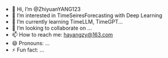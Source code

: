 - 👋 Hi, I’m @ZhiyuanYANG123
- 👀 I’m interested in TimeSeiresForecasting with Deep Learning
- 🌱 I’m currently learning TimeLLM, TimeGPT...
- 💞️ I’m looking to collaborate on ...
- 📫 How to reach me: hayangzy@163.com
- 😄 Pronouns: ...
- ⚡ Fun fact: ...

<!---
ZhiyuanYANG123/ZhiyuanYANG123 is a ✨ special ✨ repository because its `README.md` (this file) appears on your GitHub profile.
You can click the Preview link to take a look at your changes.
--->
